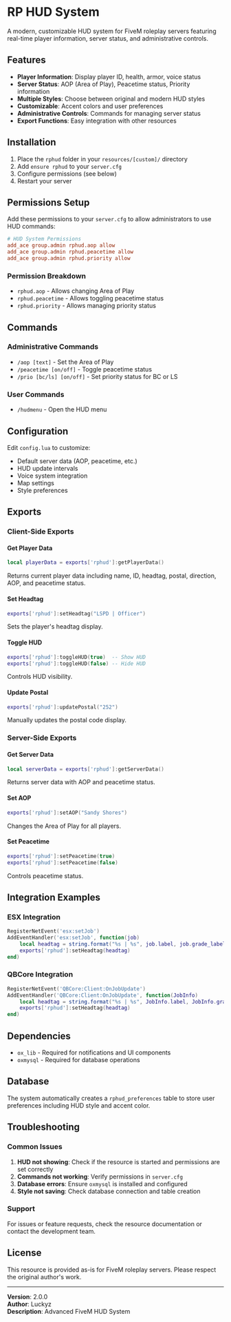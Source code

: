 # RP HUD System

A modern, customizable HUD system for FiveM roleplay servers featuring real-time player information, server status, and administrative controls.

## Features

- **Player Information**: Display player ID, health, armor, voice status
- **Server Status**: AOP (Area of Play), Peacetime status, Priority information
- **Multiple Styles**: Choose between original and modern HUD styles
- **Customizable**: Accent colors and user preferences
- **Administrative Controls**: Commands for managing server status
- **Export Functions**: Easy integration with other resources

## Installation

1. Place the `rphud` folder in your `resources/[custom]/` directory
2. Add `ensure rphud` to your `server.cfg`
3. Configure permissions (see below)
4. Restart your server

## Permissions Setup

Add these permissions to your `server.cfg` to allow administrators to use HUD commands:

```cfg
# HUD System Permissions
add_ace group.admin rphud.aop allow
add_ace group.admin rphud.peacetime allow
add_ace group.admin rphud.priority allow
```

### Permission Breakdown

- `rphud.aop` - Allows changing Area of Play
- `rphud.peacetime` - Allows toggling peacetime status
- `rphud.priority` - Allows managing priority status

## Commands

### Administrative Commands

- `/aop [text]` - Set the Area of Play
- `/peacetime [on/off]` - Toggle peacetime status
- `/prio [bc/ls] [on/off]` - Set priority status for BC or LS

### User Commands

- `/hudmenu` - Open the HUD menu

## Configuration

Edit `config.lua` to customize:

- Default server data (AOP, peacetime, etc.)
- HUD update intervals
- Voice system integration
- Map settings
- Style preferences

## Exports

### Client-Side Exports

#### Get Player Data
```lua
local playerData = exports['rphud']:getPlayerData()
```
Returns current player data including name, ID, headtag, postal, direction, AOP, and peacetime status.

#### Set Headtag
```lua
exports['rphud']:setHeadtag("LSPD | Officer")
```
Sets the player's headtag display.

#### Toggle HUD
```lua
exports['rphud']:toggleHUD(true)  -- Show HUD
exports['rphud']:toggleHUD(false) -- Hide HUD
```
Controls HUD visibility.

#### Update Postal
```lua
exports['rphud']:updatePostal("252")
```
Manually updates the postal code display.

### Server-Side Exports

#### Get Server Data
```lua
local serverData = exports['rphud']:getServerData()
```
Returns server data with AOP and peacetime status.

#### Set AOP
```lua
exports['rphud']:setAOP("Sandy Shores")
```
Changes the Area of Play for all players.

#### Set Peacetime
```lua
exports['rphud']:setPeacetime(true)  
exports['rphud']:setPeacetime(false) 
```
Controls peacetime status.

## Integration Examples

### ESX Integration
```lua
RegisterNetEvent('esx:setJob')
AddEventHandler('esx:setJob', function(job)
    local headtag = string.format("%s | %s", job.label, job.grade_label)
    exports['rphud']:setHeadtag(headtag)
end)
```

### QBCore Integration
```lua
RegisterNetEvent('QBCore:Client:OnJobUpdate')
AddEventHandler('QBCore:Client:OnJobUpdate', function(JobInfo)
    local headtag = string.format("%s | %s", JobInfo.label, JobInfo.grade.name)
    exports['rphud']:setHeadtag(headtag)
end)
```

## Dependencies

- `ox_lib` - Required for notifications and UI components
- `oxmysql` - Required for database operations

## Database

The system automatically creates a `rphud_preferences` table to store user preferences including HUD style and accent color.

## Troubleshooting

### Common Issues

1. **HUD not showing**: Check if the resource is started and permissions are set correctly
2. **Commands not working**: Verify permissions in `server.cfg`
3. **Database errors**: Ensure `oxmysql` is installed and configured
4. **Style not saving**: Check database connection and table creation

### Support

For issues or feature requests, check the resource documentation or contact the development team.

## License

This resource is provided as-is for FiveM roleplay servers. Please respect the original author's work.

---

**Version**: 2.0.0  
**Author**: Luckyz  
**Description**: Advanced FiveM HUD System